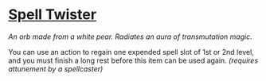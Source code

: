# [Spell Twister](https://hollowknight.wiki/w/Spell_Twister)

*An orb made from a white pear. Radiates an aura of transmutation magic.*

You can use an action to regain one expended spell slot of 1st or 2nd level, and you must finish a long rest before this item can be used again. *(requires attunement by a spellcaster)*
